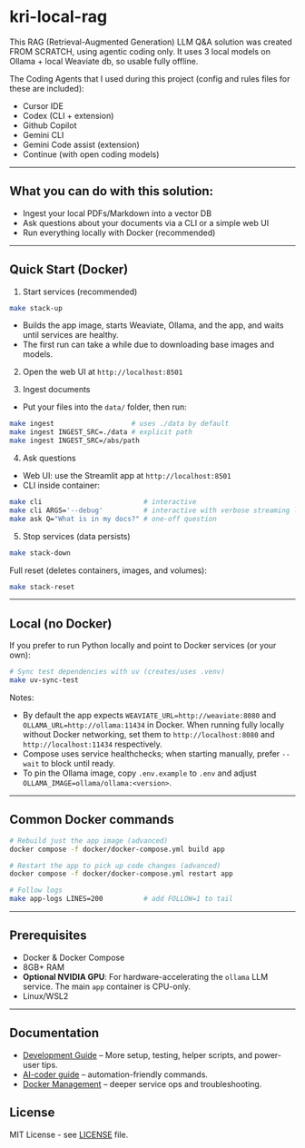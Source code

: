 # kri-local-rag

This RAG (Retrieval-Augmented Generation) LLM Q&A solution was created FROM SCRATCH, using agentic coding only.
It uses 3 local models on Ollama + local Weaviate db, so usable fully offline.

The Coding Agents that I used during this project (config and rules files for these are included):
- Cursor IDE
- Codex (CLI + extension)
- Github Copilot
- Gemini CLI
- Gemini Code assist (extension)
- Continue (with open coding models)

---

## What you can do with this solution:

- Ingest your local PDFs/Markdown into a vector DB
- Ask questions about your documents via a CLI or a simple web UI
- Run everything locally with Docker (recommended)

---

## Quick Start (Docker)

1) Start services (recommended)
```bash
make stack-up
```
- Builds the app image, starts Weaviate, Ollama, and the app, and waits until services are healthy.
- The first run can take a while due to downloading base images and models.

2) Open the web UI at `http://localhost:8501`

3) Ingest documents
- Put your files into the `data/` folder, then run:
```bash
make ingest                   # uses ./data by default
make ingest INGEST_SRC=./data # explicit path
make ingest INGEST_SRC=/abs/path
```

4) Ask questions
- Web UI: use the Streamlit app at `http://localhost:8501`
- CLI inside container:
```bash
make cli                         # interactive
make cli ARGS='--debug'          # interactive with verbose streaming logs
make ask Q="What is in my docs?" # one-off question
```

5) Stop services (data persists)
```bash
make stack-down
```

Full reset (deletes containers, images, and volumes):
```bash
make stack-reset
```

---

## Local (no Docker)

If you prefer to run Python locally and point to Docker services (or your own):

```bash
# Sync test dependencies with uv (creates/uses .venv)
make uv-sync-test
```

Notes:
- By default the app expects `WEAVIATE_URL=http://weaviate:8080` and `OLLAMA_URL=http://ollama:11434` in Docker. When running fully locally without Docker networking, set them to `http://localhost:8080` and `http://localhost:11434` respectively.
 - Compose uses service healthchecks; when starting manually, prefer `--wait` to block until ready.
 - To pin the Ollama image, copy `.env.example` to `.env` and adjust `OLLAMA_IMAGE=ollama/ollama:<version>`.

---

## Common Docker commands

```bash
# Rebuild just the app image (advanced)
docker compose -f docker/docker-compose.yml build app

# Restart the app to pick up code changes (advanced)
docker compose -f docker/docker-compose.yml restart app

# Follow logs
make app-logs LINES=200          # add FOLLOW=1 to tail
```

---

## Prerequisites
- Docker & Docker Compose
- 8GB+ RAM
- **Optional NVIDIA GPU**: For hardware-accelerating the `ollama` LLM service. The main `app` container is CPU-only.
- Linux/WSL2

---

## Documentation

- [Development Guide](docs/dev_test_CI/DEVELOPMENT.md) – More setup, testing, helper scripts, and power-user tips.
- [AI-coder guide](docs/AI_coder/AI_instructions.md) – automation-friendly commands.
- [Docker Management](docs/operate/docker-management.md) – deeper service ops and troubleshooting.

## License

MIT License - see [LICENSE](LICENSE) file.
